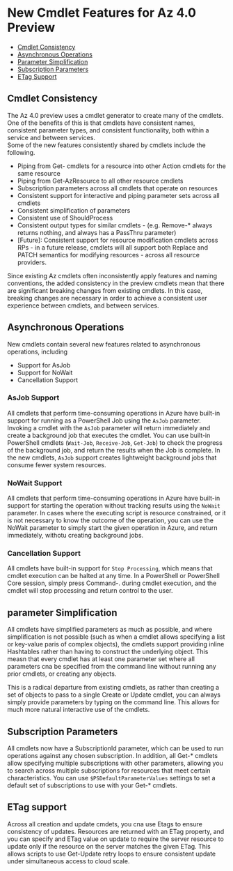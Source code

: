 # New Cmdlet Features for Az 4.0 Preview
- [Cmdlet Consistency](#cmdlet-consistency)
- [Asynchronous Operations](#asynchronous-operations)
- [Parameter Simplification](#parameter-simplification)
- [Subscription Parameters](#subscription-parameters)
- [ETag Support](#etag-support)

## Cmdlet Consistency
The Az 4.0 preview uses a cmdlet generator to create many of the cmdlets.  One of the benefits of this is that cmdlets have consistent names, consistent parameter types, and consistent functionality, both within a service and between services.  
Some of the new features consistently shared by cmdlets include the following.
- Piping from Get- cmdlets for a resource into other Action cmdlets for the same resource
- Piping from Get-AzResource to all other resource cmdlets
- Subscription parameters across all cmdlets that operate on resources
- Consistent support for interactive and piping parameter sets across all cmdlets
- Consistent simplification of parameters
- Consistent use of ShouldProcess
- Consistent output types for similar cmdlets - (e.g. Remove-* always returns nothing, and always has a PassThru parameter)
- [Future]: Consistent support for resource modification cmdlets across RPs - in a future release, cmdlets will all support both Replace and PATCH semantics for modifying resources - across all resource providers. 

Since existing Az cmdlets often inconsistently apply features and naming conventions, the added consistency in the preview cmdlets mean that there are significant breaking changes from existing cmdlets. In this case, breaking changes are necessary in order to achieve a consistent user experience between cmdlets, and between services.

## Asynchronous Operations
New cmdlets contain several new features related to asynchronous operations, including 
- Support for AsJob
- Support for NoWait
- Cancellation Support

### AsJob Support
All cmdlets that perform time-consuming operations in Azure have built-in support for running as a PowerShell Job using the `AsJob` parameter. Invoking a cmdlet with the `AsJob` parameter will return immediately and create a background job that executes the cmdlet.  You can use built-in PowerShell cmdlets (`Wait-Job`, `Receive-Job`, `Get-Job`) to check the progress of the background job, and return the results when the Job is complete.  In the new cmdlets, `AsJob` support creates lightweight background jobs that consume fewer system resources.

### NoWait Support
All cmdlets that perform time-consuming operations in Azure have built-in support for starting the operation without tracking results using the `NoWait` parameter.
In cases where the executing script is resource constrained, or it is not necessary to know the  outcome of the operation, you can use the NoWait parameter to simply start the given operation in Azure, and return immediately, withotu creating background jobs. 

### Cancellation Support
All cmdlets have built-in support for `Stop Processing`, which means that cmdlet execution can be halted at any time.  In a PowerShell or PowerShell Core session, simply 
press Command-. during cmdlet execution, and the cmdlet will stop processing and return control to the user.

## parameter Simplification
All cmdlets have simplified parameters as much as possible, and where simplification is not possible (such as when a cmdlet allows specifying a list or key-value paris of complex objects), the cmdlets support providing inline Hashtables rather than having to construct the underlying object.  This measn that every cmdlet has at least one parameter set where all parameters cna be specified from the command line without running any prior cmdlets, or creating any objects.

This is a radical departure from existing cmdlets, as rather than creating a set of objects to pass to a single Create or Update cmdlet, you can always simply provide parameters by typing on the command line.  This allows for much more natural interactive use of the cmdlets.

## Subscription Parameters
All cmdlets now have a SubscriptionId parameter, which can be used to run operations against any chosen subscription.  In addition, all Get-* cmdlets allow specifying multiple subscriptions with other parameters, allowing you to search across multiple subscriptions for resources that meet certain characteristics.  You can use `$PSDefaultParameterValues` settings to set a default set of subscriptions to use with your Get-* cmdlets.

## ETag support
Across all creation and update cmdets, you cna use Etags to ensure consistency of updates.  Resources are returned with an ETag property, and you can specify and ETag value on update to require the server resource to update only if the resource on the server matches the given ETag.  This allows scripts to use Get-Update retry loops to ensure consistent update under simultaneous access to cloud scale.
